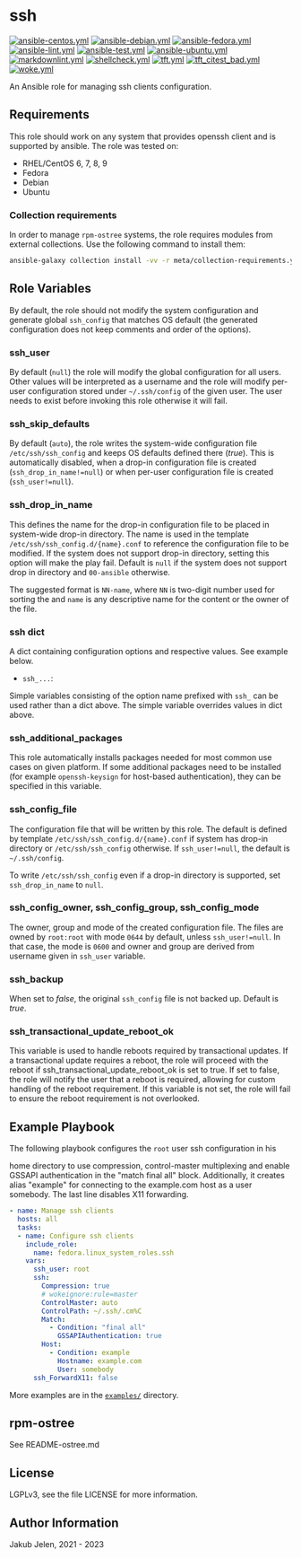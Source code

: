 # ssh

[![ansible-centos.yml](https://github.com/fedora.linux_system_roles.ssh/actions/workflows/ansible-centos.yml/badge.svg)](https://github.com/fedora.linux_system_roles.ssh/actions/workflows/ansible-centos.yml) [![ansible-debian.yml](https://github.com/fedora.linux_system_roles.ssh/actions/workflows/ansible-debian.yml/badge.svg)](https://github.com/fedora.linux_system_roles.ssh/actions/workflows/ansible-debian.yml) [![ansible-fedora.yml](https://github.com/fedora.linux_system_roles.ssh/actions/workflows/ansible-fedora.yml/badge.svg)](https://github.com/fedora.linux_system_roles.ssh/actions/workflows/ansible-fedora.yml) [![ansible-lint.yml](https://github.com/fedora.linux_system_roles.ssh/actions/workflows/ansible-lint.yml/badge.svg)](https://github.com/fedora.linux_system_roles.ssh/actions/workflows/ansible-lint.yml) [![ansible-test.yml](https://github.com/fedora.linux_system_roles.ssh/actions/workflows/ansible-test.yml/badge.svg)](https://github.com/fedora.linux_system_roles.ssh/actions/workflows/ansible-test.yml) [![ansible-ubuntu.yml](https://github.com/fedora.linux_system_roles.ssh/actions/workflows/ansible-ubuntu.yml/badge.svg)](https://github.com/fedora.linux_system_roles.ssh/actions/workflows/ansible-ubuntu.yml) [![markdownlint.yml](https://github.com/fedora.linux_system_roles.ssh/actions/workflows/markdownlint.yml/badge.svg)](https://github.com/fedora.linux_system_roles.ssh/actions/workflows/markdownlint.yml) [![shellcheck.yml](https://github.com/fedora.linux_system_roles.ssh/actions/workflows/shellcheck.yml/badge.svg)](https://github.com/fedora.linux_system_roles.ssh/actions/workflows/shellcheck.yml) [![tft.yml](https://github.com/fedora.linux_system_roles.ssh/actions/workflows/tft.yml/badge.svg)](https://github.com/fedora.linux_system_roles.ssh/actions/workflows/tft.yml) [![tft_citest_bad.yml](https://github.com/fedora.linux_system_roles.ssh/actions/workflows/tft_citest_bad.yml/badge.svg)](https://github.com/fedora.linux_system_roles.ssh/actions/workflows/tft_citest_bad.yml) [![woke.yml](https://github.com/fedora.linux_system_roles.ssh/actions/workflows/woke.yml/badge.svg)](https://github.com/fedora.linux_system_roles.ssh/actions/workflows/woke.yml)

An Ansible role for managing ssh clients configuration.

## Requirements

This role should work on any system that provides openssh client and is
supported by ansible. The role was tested on:

* RHEL/CentOS 6, 7, 8, 9
* Fedora
* Debian
* Ubuntu

### Collection requirements

In order to manage `rpm-ostree` systems, the role requires modules from external
collections.  Use the following command to install them:

```bash
ansible-galaxy collection install -vv -r meta/collection-requirements.yml
```

## Role Variables

By default, the role should not modify the system configuration and generate
global `ssh_config` that matches OS default (the generated configuration does
not keep comments and order of the options).

### ssh_user

By default (`null`) the role will modify the global configuration for all
users. Other values will be interpreted as a username and the role will
modify per-user configuration stored under `~/.ssh/config` of the given user.
The user needs to exist before invoking this role otherwise it will fail.

### ssh_skip_defaults

By default (`auto`), the role writes the system-wide configuration file
`/etc/ssh/ssh_config` and keeps OS defaults defined there (*true*). This is
automatically disabled, when a drop-in configuration file is created
(`ssh_drop_in_name!=null`) or when per-user configuration file is created
(`ssh_user!=null`).

### ssh_drop_in_name

This defines the name for the drop-in configuration file to be placed in
system-wide drop-in directory. The name is used in the template
`/etc/ssh/ssh_config.d/{name}.conf` to reference the configuration file to
be modified. If the system does not support drop-in directory, setting this
option will make the play fail. Default is `null` if the system does not
support drop in directory and `00-ansible` otherwise.

The suggested format is `NN-name`, where `NN` is two-digit number used for
sorting the and `name` is any descriptive name for the content or the owner
of the file.

### ssh dict

A dict containing configuration options and respective values. See example
below.

* `ssh_...`:

Simple variables consisting of the option name prefixed with `ssh_` can be
used rather than a dict above. The simple variable overrides values in dict
above.

### ssh_additional_packages

This role automatically installs packages needed for most common use cases
on given platform. If some additional packages need to be installed (for
example `openssh-keysign` for host-based authentication), they can be specified
in this variable.

### ssh_config_file

The configuration file that will be written by this role. The default is
defined by template `/etc/ssh/ssh_config.d/{name}.conf` if system has drop-in
directory or `/etc/ssh/ssh_config` otherwise. If `ssh_user!=null`, the
default is `~/.ssh/config`.

To write `/etc/ssh/ssh_config` even if a drop-in directory is supported, set
`ssh_drop_in_name` to `null`.

### ssh_config_owner, ssh_config_group, ssh_config_mode

The owner, group and mode of the created configuration file. The files are
owned by `root:root` with mode `0644` by default, unless
`ssh_user!=null`. In that case, the mode is `0600` and owner and
group are derived from username given in `ssh_user` variable.

### ssh_backup

When set to *false*, the original `ssh_config` file is not backed up. Default is *true*.

### ssh_transactional_update_reboot_ok

This variable is used to handle reboots required by transactional updates.
If a transactional update requires a reboot, the role will proceed with the
reboot if ssh_transactional_update_reboot_ok is set to true. If set to
false, the role will notify the user that a reboot is required, allowing
for custom handling of the reboot requirement. If this variable is not set,
the role will fail to ensure the reboot requirement is not overlooked.

## Example Playbook

The following playbook configures the `root` user ssh configuration in his
<!--- wokeignore:rule=master -->
home directory to use compression, control-master multiplexing and enable
GSSAPI authentication in the "match final all" block. Additionally, it
creates alias "example" for connecting to the example.com host as a user
somebody. The last line disables X11 forwarding.

```yaml
- name: Manage ssh clients
  hosts: all
  tasks:
  - name: Configure ssh clients
    include_role:
      name: fedora.linux_system_roles.ssh
    vars:
      ssh_user: root
      ssh:
        Compression: true
        # wokeignore:rule=master
        ControlMaster: auto
        ControlPath: ~/.ssh/.cm%C
        Match:
          - Condition: "final all"
            GSSAPIAuthentication: true
        Host:
          - Condition: example
            Hostname: example.com
            User: somebody
      ssh_ForwardX11: false
```

More examples are in the [`examples/`](examples) directory.

## rpm-ostree

See README-ostree.md

## License

LGPLv3, see the file LICENSE for more information.

## Author Information

Jakub Jelen, 2021 - 2023
